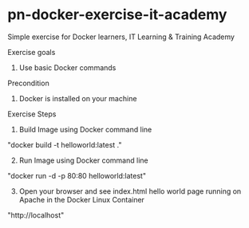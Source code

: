 # pn-docker-exercise-it-academy
Simple exercise for Docker learners, IT Learning & Training Academy

Exercise goals 

1. Use basic Docker commands

Precondition

1. Docker is installed on your machine

Exercise Steps

1. Build Image using Docker command line

"docker build -t helloworld:latest ."

2. Run Image using Docker command line

"docker run -d -p 80:80 helloworld:latest"

3. Open your browser and see index.html hello world page running on Apache in the Docker Linux Container

"http://localhost"
